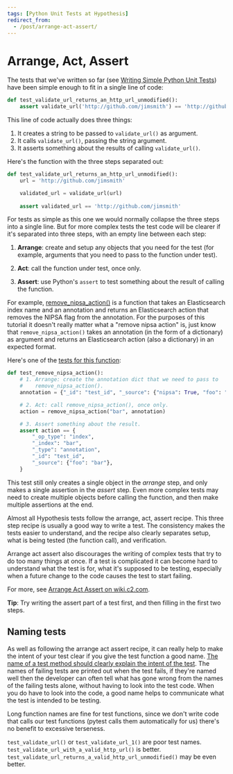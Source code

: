 ```yaml
---
tags: [Python Unit Tests at Hypothesis]
redirect_from:
  - /post/arrange-act-assert/
---
```


Arrange, Act, Assert
====================

The tests that we've written so far (see [Writing Simple Python Unit Tests](2017-01-28-writing-tests.md)) have been simple enough to fit in a single
line of code:

```python
def test_validate_url_returns_an_http_url_unmodified():
    assert validate_url('http://github.com/jimsmith') == 'http://github.com/jimsmith'
```

This line of code actually does three things:

1. It creates a string to be passed to `validate_url()` as argument.
2. It calls `validate_url()`, passing the string argument.
3. It asserts something about the results of calling `validate_url()`.

Here's the function with the three steps separated out:

```python
def test_validate_url_returns_an_http_url_unmodified():
    url = 'http://github.com/jimsmith'

    validated_url = validate_url(url)
    
    assert validated_url == 'http://github.com/jimsmith'
```

For tests as simple as this one we would normally collapse the three steps into
a single line. But for more complex tests the test code will be clearer if it's
separated into three steps, with an empty line between each step:

1. **Arrange**: create and setup any objects that you need for the test
   (for example, arguments that you need to pass to the function under test).

2. **Act**: call the function under test, once only.

3. **Assert**: use Python's `assert` to test something about the result of
   calling the function.

For example, [remove_nipsa_action()](https://github.com/hypothesis/h/blob/8d11e918005581f35f97268e9470eb3c34a6b416/h/tasks/nipsa.py#L24)
is a function that takes an Elasticsearch index name and an annotation and
returns an Elasticsearch action that removes the NIPSA flag from the
annotation. For the purposes of this tutorial it doesn't really matter what a
"remove nipsa action" is, just know that `remove_nipsa_action()` takes an
annotation (in the form of a dictionary) as argument and returns an
Elasticsearch action (also a dictionary) in an expected format.

Here's one of the [tests for this function](https://github.com/hypothesis/h/blob/8d11e918005581f35f97268e9470eb3c34a6b416/tests/h/tasks/nipsa_test.py):

```python
def test_remove_nipsa_action():
    # 1. Arrange: create the annotation dict that we need to pass to
    #    remove_nipsa_action().
    annotation = {"_id": "test_id", "_source": {"nipsa": True, "foo": "bar"}}

    # 2. Act: call remove_nipsa_action(), once only.
    action = remove_nipsa_action("bar", annotation)

    # 3. Assert something about the result.
    assert action == {
        "_op_type": "index",
        "_index": "bar",
        "_type": "annotation",
        "_id": "test_id",
        "_source": {"foo": "bar"},
    }
```

This test still only creates a single object in the _arrange_ step, and only
makes a single assertion in the _assert_ step. Even more complex tests may need
to create multiple objects before calling the function, and then make
multiple assertions at the end.

Almost all Hypothesis tests follow the arrange, act, assert recipe.
This three step recipe is usually a good way to write a test.
The consistency makes the tests easier to understand, and the recipe also
clearly separates setup, what is being tested (the function call), and
verification.

Arrange act assert also discourages the writing of complex tests that try to do
too many things at once. If a test is complicated it can become hard to understand
what the test is for, what it's supposed to be testing, especially when a future
change to the code causes the test to start failing.

For more, see [Arrange Act Assert on wiki.c2.com](http://wiki.c2.com/?ArrangeActAssert).

**Tip**: Try writing the assert part of a test first, and then filling in the
first two steps.

Naming tests
------------

As well as following the arrange act assert recipe, it can really help to make
the intent of your test clear if you give the test function a good name.
[The name of a test method should clearly explain the intent of the test](http://docs.pylonsproject.org/en/latest/community/testing.html#rule-name-tcms-to-indicate-what-they-test).
The names of failing tests are printed out when the test fails, if they're
named well then the developer can often tell what has gone wrong from the names
of the failing tests alone, without having to look into the test code.
When you do have to look into the code, a good name helps to communicate what
the test is intended to be testing.

Long function names are fine for test functions, since we don't write code
that calls our test functions (pytest calls them automatically for us) there's
no benefit to excessive terseness.

`test_validate_url()` or `test_validate_url_1()` are poor test names.
`test_validate_url_with_a_valid_http_url()` is better.
`test_validate_url_returns_a_valid_http_url_unmodified()` may be even better.
